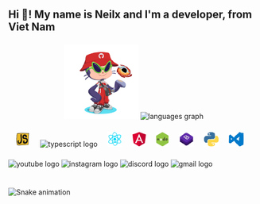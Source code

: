 <h2 align="left">Hi 👋! My name is Neilx and I'm a developer, from Viet Nam</h2>


###

<div align="center">
  <img width="150" height="150" src="./octocat-1715828104461.png">
  <img src="https://github-readme-stats.vercel.app/api/top-langs?username=nttnguyen136&locale=en&hide_title=false&layout=compact&card_width=320&langs_count=5&theme=dracula&hide_border=false" height="150" alt="languages graph"  />
</div>

###

<div align="center">
  <img src="./js.gif" height="30" alt="javascript logo"  />
  <img width="12" />
  <img src="https://cdn.jsdelivr.net/gh/devicons/devicon/icons/typescript/typescript-original.svg" height="30" alt="typescript logo"  />
  <img width="12" />
  <img src="./reactjs.gif" height="30" alt="react logo"  />
  <img width="12" />
  <img src="./angular.gif" height="30" alt="html5 logo"  />
  <img width="12" />
  <img src="./nodejs.gif" height="30" alt="css3 logo"  />
  <img width="12" />
  <img src="./bootstrap.gif" height="30" alt="python logo"  />
  <img width="12" />
  <img src="./python.gif" height="30" alt="python logo"  />
  <img width="12" />
  <img src="./vscode.gif" height="30" alt="python logo"  />
  <img width="12" />
</div>

###

<div align="left">
  <img src="https://img.shields.io/static/v1?message=Youtube&logo=youtube&label=&color=FF0000&logoColor=white&labelColor=&style=for-the-badge" height="35" alt="youtube logo"  />
  <img src="https://img.shields.io/static/v1?message=Instagram&logo=instagram&label=&color=E4405F&logoColor=white&labelColor=&style=for-the-badge" height="35" alt="instagram logo"  />
  <img src="https://img.shields.io/static/v1?message=Discord&logo=discord&label=&color=7289DA&logoColor=white&labelColor=&style=for-the-badge" height="35" alt="discord logo"  />
  <img src="https://img.shields.io/static/v1?message=Gmail&logo=gmail&label=&color=D14836&logoColor=white&labelColor=&style=for-the-badge" height="35" alt="gmail logo"  />
</div>

###

<br clear="both">

<img src="https://raw.githubusercontent.com/nttnguyen136/nttnguyen136/output/snake.svg" alt="Snake animation" />

###
